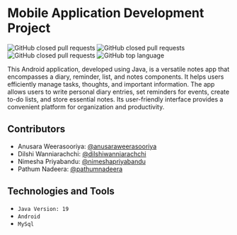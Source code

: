 # Mobile Application Development Project

<p>
  <img alt="GitHub closed pull requests" src="https://img.shields.io/github/contributors-anon/anusaraweerasooriya/MAD-Project?color=blue">
  <img alt="GitHub closed pull requests" src="https://img.shields.io/github/watchers/anusaraweerasooriya/MAD-Project">
  <img alt="GitHub closed pull requests" src="https://img.shields.io/github/issues-pr-closed/anusaraweerasooriya/MAD-Project?color=blue">
  <img alt="GitHub top language" src="https://img.shields.io/github/languages/top/anusaraweerasooriya/MAD-Project">
</p>

This Android application, developed using Java, is a versatile notes app that encompasses a diary, reminder, list, and notes components. It helps users efficiently manage tasks, thoughts, and important information. The app allows users to write personal diary entries, set reminders for events, create to-do lists, and store essential notes. Its user-friendly interface provides a convenient platform for organization and productivity.

## Contributors

- Anusara Weerasooriya: [@anusaraweerasooriya](https://www.github.com/anusaraweerasooriya)
- Dilshi Wanniarachchi: [@dilshiwanniarachchi](https://www.github.com/DilshiWanniarachchi)
- Nimesha Priyabandu: [@nimeshapriyabandu](https://github.com/NimeshaPriyabandu)
- Pathum Nadeera: [@pathumnadeera](https://www.github.com/PathumNadeera)

## Technologies and Tools
- `Java Version: 19`
- `Android`
- `MySql `
